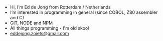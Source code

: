 - Hi, I’m Ed de Jong from Rotterdam / Netherlands
- I’m interested in programming in general (since COBOL, Z80 assembler and C)
- GIT, NODE and NPM
- All things programming - I'm old skool
- eddejong.zoiets@gmail.com

<!---
eddejong/eddejong is a ✨ special ✨ repository because its `README.md` (this file) appears on your GitHub profile.
You can click the Preview link to take a look at your changes.
--->
